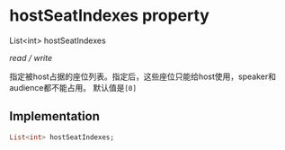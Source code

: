 


# hostSeatIndexes property







List&lt;int> hostSeatIndexes
  
_<span class="feature">read / write</span>_



<p>指定被host占据的座位列表。指定后，这些座位只能给host使用，speaker和audience都不能占用。
默认值是<code>[0]</code></p>



## Implementation

```dart
List<int> hostSeatIndexes;
```







